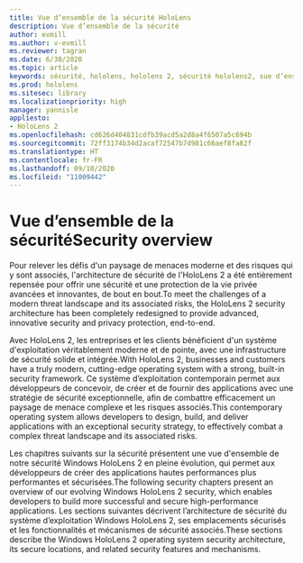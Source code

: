 ```yaml
---
title: Vue d’ensemble de la sécurité HoloLens
description: Vue d’ensemble de la sécurité
author: evmill
ms.author: v-evmill
ms.reviewer: tagran
ms.date: 6/30/2020
ms.topic: article
keywords: sécurité, hololens, hololens 2, sécurité hololens2, sue d’ensemble de la sécurité
ms.prod: hololens
ms.sitesec: library
ms.localizationpriority: high
manager: yannisle
appliesto:
- HoloLens 2
ms.openlocfilehash: cd626d404831cdfb39acd5a2d8a4f6507a5c694b
ms.sourcegitcommit: 72ff3174b34d2acaf72547b7d981c66aef8fa82f
ms.translationtype: HT
ms.contentlocale: fr-FR
ms.lasthandoff: 09/10/2020
ms.locfileid: "11009442"
---
```

# <span data-ttu-id="75e74-104">Vue d’ensemble de la sécurité</span><span class="sxs-lookup"><span data-stu-id="75e74-104">Security overview</span></span>

<span data-ttu-id="75e74-105">Pour relever les défis d'un paysage de menaces moderne et des risques qui y sont associés, l'architecture de sécurité de l'HoloLens 2 a été entièrement repensée pour offrir une sécurité et une protection de la vie privée avancées et innovantes, de bout en bout.</span><span class="sxs-lookup"><span data-stu-id="75e74-105">To meet the challenges of a modern threat landscape and its associated risks, the HoloLens 2 security architecture has been completely redesigned to provide advanced, innovative security and privacy protection, end-to-end.</span></span>

<span data-ttu-id="75e74-106">Avec HoloLens 2, les entreprises et les clients bénéficient d'un système d'exploitation véritablement moderne et de pointe, avec une infrastructure de sécurité solide et intégrée.</span><span class="sxs-lookup"><span data-stu-id="75e74-106">With HoloLens 2, businesses and customers have a truly modern, cutting-edge operating system with a strong, built-in security framework.</span></span> <span data-ttu-id="75e74-107">Ce système d’exploitation contemporain permet aux développeurs de concevoir, de créer et de fournir des applications avec une stratégie de sécurité exceptionnelle, afin de combattre efficacement un paysage de menace complexe et les risques associés.</span><span class="sxs-lookup"><span data-stu-id="75e74-107">This contemporary operating system allows developers to design, build, and deliver applications with an exceptional security strategy, to effectively combat a complex threat landscape and its associated risks.</span></span> 

<span data-ttu-id="75e74-108">Les chapitres suivants sur la sécurité présentent une vue d'ensemble de notre sécurité Windows HoloLens 2 en pleine évolution, qui permet aux développeurs de créer des applications hautes performances plus performantes et sécurisées.</span><span class="sxs-lookup"><span data-stu-id="75e74-108">The following security chapters present an overview of our evolving Windows HoloLens 2 security, which enables developers to build more successful and secure high-performance applications.</span></span> <span data-ttu-id="75e74-109">Les sections suivantes décrivent l’architecture de sécurité du système d’exploitation Windows HoloLens 2, ses emplacements sécurisés et les fonctionnalités et mécanismes de sécurité associés.</span><span class="sxs-lookup"><span data-stu-id="75e74-109">These sections describe the Windows HoloLens 2 operating system security architecture, its secure locations, and related security features and mechanisms.</span></span>
